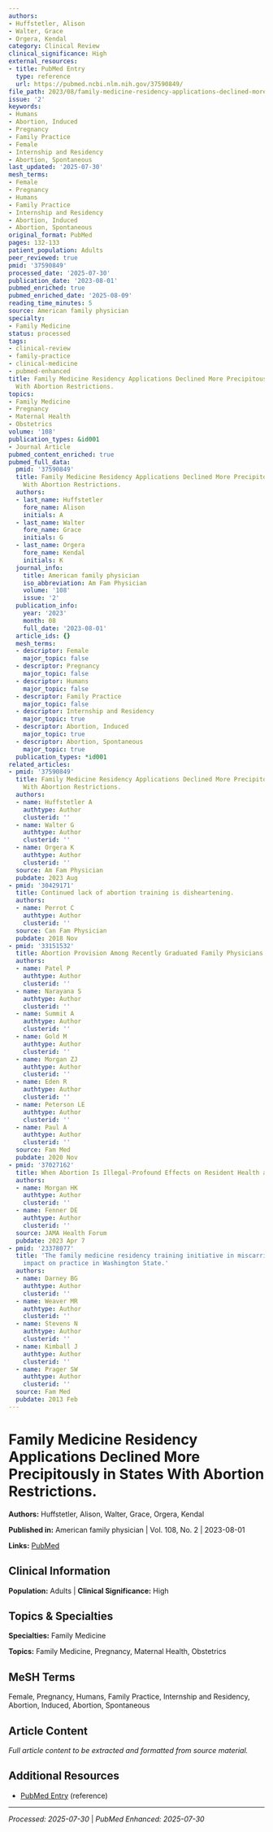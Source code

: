 ```yaml
---
authors:
- Huffstetler, Alison
- Walter, Grace
- Orgera, Kendal
category: Clinical Review
clinical_significance: High
external_resources:
- title: PubMed Entry
  type: reference
  url: https://pubmed.ncbi.nlm.nih.gov/37590849/
file_path: 2023/08/family-medicine-residency-applications-declined-more-precipi.md
issue: '2'
keywords:
- Humans
- Abortion, Induced
- Pregnancy
- Family Practice
- Female
- Internship and Residency
- Abortion, Spontaneous
last_updated: '2025-07-30'
mesh_terms:
- Female
- Pregnancy
- Humans
- Family Practice
- Internship and Residency
- Abortion, Induced
- Abortion, Spontaneous
original_format: PubMed
pages: 132-133
patient_population: Adults
peer_reviewed: true
pmid: '37590849'
processed_date: '2025-07-30'
publication_date: '2023-08-01'
pubmed_enriched: true
pubmed_enriched_date: '2025-08-09'
reading_time_minutes: 5
source: American family physician
specialty:
- Family Medicine
status: processed
tags:
- clinical-review
- family-practice
- clinical-medicine
- pubmed-enhanced
title: Family Medicine Residency Applications Declined More Precipitously in States
  With Abortion Restrictions.
topics:
- Family Medicine
- Pregnancy
- Maternal Health
- Obstetrics
volume: '108'
publication_types: &id001
- Journal Article
pubmed_content_enriched: true
pubmed_full_data:
  pmid: '37590849'
  title: Family Medicine Residency Applications Declined More Precipitously in States
    With Abortion Restrictions.
  authors:
  - last_name: Huffstetler
    fore_name: Alison
    initials: A
  - last_name: Walter
    fore_name: Grace
    initials: G
  - last_name: Orgera
    fore_name: Kendal
    initials: K
  journal_info:
    title: American family physician
    iso_abbreviation: Am Fam Physician
    volume: '108'
    issue: '2'
  publication_info:
    year: '2023'
    month: 08
    full_date: '2023-08-01'
  article_ids: {}
  mesh_terms:
  - descriptor: Female
    major_topic: false
  - descriptor: Pregnancy
    major_topic: false
  - descriptor: Humans
    major_topic: false
  - descriptor: Family Practice
    major_topic: false
  - descriptor: Internship and Residency
    major_topic: true
  - descriptor: Abortion, Induced
    major_topic: true
  - descriptor: Abortion, Spontaneous
    major_topic: true
  publication_types: *id001
related_articles:
- pmid: '37590849'
  title: Family Medicine Residency Applications Declined More Precipitously in States
    With Abortion Restrictions.
  authors:
  - name: Huffstetler A
    authtype: Author
    clusterid: ''
  - name: Walter G
    authtype: Author
    clusterid: ''
  - name: Orgera K
    authtype: Author
    clusterid: ''
  source: Am Fam Physician
  pubdate: 2023 Aug
- pmid: '30429171'
  title: Continued lack of abortion training is disheartening.
  authors:
  - name: Perrot C
    authtype: Author
    clusterid: ''
  source: Can Fam Physician
  pubdate: 2018 Nov
- pmid: '33151532'
  title: Abortion Provision Among Recently Graduated Family Physicians.
  authors:
  - name: Patel P
    authtype: Author
    clusterid: ''
  - name: Narayana S
    authtype: Author
    clusterid: ''
  - name: Summit A
    authtype: Author
    clusterid: ''
  - name: Gold M
    authtype: Author
    clusterid: ''
  - name: Morgan ZJ
    authtype: Author
    clusterid: ''
  - name: Eden R
    authtype: Author
    clusterid: ''
  - name: Peterson LE
    authtype: Author
    clusterid: ''
  - name: Paul A
    authtype: Author
    clusterid: ''
  source: Fam Med
  pubdate: 2020 Nov
- pmid: '37027162'
  title: When Abortion Is Illegal-Profound Effects on Resident Health and Well-being.
  authors:
  - name: Morgan HK
    authtype: Author
    clusterid: ''
  - name: Fenner DE
    authtype: Author
    clusterid: ''
  source: JAMA Health Forum
  pubdate: 2023 Apr 7
- pmid: '23378077'
  title: 'The family medicine residency training initiative in miscarriage management:
    impact on practice in Washington State.'
  authors:
  - name: Darney BG
    authtype: Author
    clusterid: ''
  - name: Weaver MR
    authtype: Author
    clusterid: ''
  - name: Stevens N
    authtype: Author
    clusterid: ''
  - name: Kimball J
    authtype: Author
    clusterid: ''
  - name: Prager SW
    authtype: Author
    clusterid: ''
  source: Fam Med
  pubdate: 2013 Feb
---
```


# Family Medicine Residency Applications Declined More Precipitously in States With Abortion Restrictions.

**Authors:** Huffstetler, Alison, Walter, Grace, Orgera, Kendal

**Published in:** American family physician | Vol. 108, No. 2 | 2023-08-01

**Links:** [PubMed](https://pubmed.ncbi.nlm.nih.gov/37590849/)

## Clinical Information

**Population:** Adults | **Clinical Significance:** High

## Topics & Specialties

**Specialties:** Family Medicine

**Topics:** Family Medicine, Pregnancy, Maternal Health, Obstetrics

## MeSH Terms

Female, Pregnancy, Humans, Family Practice, Internship and Residency, Abortion, Induced, Abortion, Spontaneous

## Article Content

*Full article content to be extracted and formatted from source material.*

## Additional Resources

- [PubMed Entry](https://pubmed.ncbi.nlm.nih.gov/37590849/) (reference)

---

*Processed: 2025-07-30* | *PubMed Enhanced: 2025-07-30*
